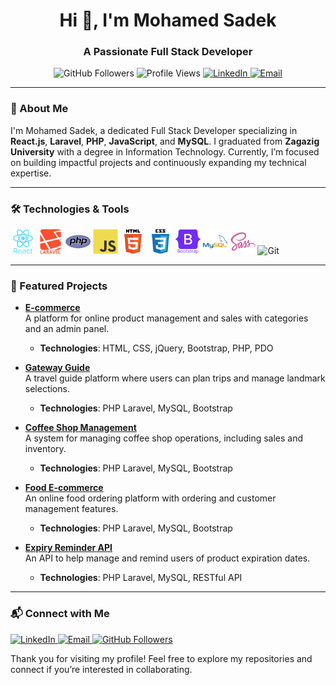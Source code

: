 <h1 align="center">Hi 👋, I'm Mohamed Sadek</h1>
<h3 align="center">A Passionate Full Stack Developer</h3>

<p align="center">
  <img src="https://img.shields.io/github/followers/mohamed-r-1?label=Follow%20me&style=social" alt="GitHub Followers">
  <img src="https://visitor-badge.laobi.icu/badge?page_id=mohamed-r-1" alt="Profile Views">
  <a href="https://www.linkedin.com/in/mohamed-sadek1" target="_blank">
    <img src="https://img.shields.io/badge/LinkedIn-Connect-blue?logo=linkedin&logoColor=white" alt="LinkedIn">
  </a>
  <a href="mailto:mohamedsadekreyad@gmail.com" target="_blank">
    <img src="https://img.shields.io/badge/Email-Contact-red?logo=gmail&logoColor=white" alt="Email">
  </a>
</p>

---

### 🚀 About Me

I'm Mohamed Sadek, a dedicated Full Stack Developer specializing in **React.js**, **Laravel**, **PHP**, **JavaScript**, and **MySQL**. I graduated from **Zagazig University** with a degree in Information Technology. Currently, I’m focused on building impactful projects and continuously expanding my technical expertise.

---

### 🛠️ Technologies & Tools
<p align="left">
  <img src="https://raw.githubusercontent.com/devicons/devicon/master/icons/react/react-original-wordmark.svg" alt="React.js" width="40" height="40"/> 
  <img src="https://raw.githubusercontent.com/devicons/devicon/master/icons/laravel/laravel-plain-wordmark.svg" alt="Laravel" width="40" height="40"/> 
  <img src="https://raw.githubusercontent.com/devicons/devicon/master/icons/php/php-original.svg" alt="PHP" width="40" height="40"/> 
  <img src="https://raw.githubusercontent.com/devicons/devicon/master/icons/javascript/javascript-original.svg" alt="JavaScript" width="40" height="40"/> 
  <img src="https://raw.githubusercontent.com/devicons/devicon/master/icons/html5/html5-original-wordmark.svg" alt="HTML5" width="40" height="40"/> 
  <img src="https://raw.githubusercontent.com/devicons/devicon/master/icons/css3/css3-original-wordmark.svg" alt="CSS3" width="40" height="40"/> 
  <img src="https://raw.githubusercontent.com/devicons/devicon/master/icons/bootstrap/bootstrap-plain-wordmark.svg" alt="Bootstrap" width="40" height="40"/> 
  <img src="https://raw.githubusercontent.com/devicons/devicon/master/icons/mysql/mysql-original-wordmark.svg" alt="MySQL" width="40" height="40"/> 
  <img src="https://raw.githubusercontent.com/devicons/devicon/master/icons/sass/sass-original.svg" alt="SASS" width="40" height="40"/> 
  <img src="https://www.vectorlogo.zone/logos/git-scm/git-scm-icon.svg" alt="Git" width="40" height="40"/> 
</p>

---

### 📂 Featured Projects

- **[E-commerce](https://github.com/mohamed-r-1/Ecommerce.git)**  
  A platform for online product management and sales with categories and an admin panel.
  - **Technologies**: HTML, CSS, jQuery, Bootstrap, PHP, PDO

- **[Gateway Guide](https://github.com/mohamed-r-1/Gateaway-Guide.git)**  
  A travel guide platform where users can plan trips and manage landmark selections.
  - **Technologies**: PHP Laravel, MySQL, Bootstrap

- **[Coffee Shop Management](https://github.com/mohamed-r-1/Coffee-Shop.git)**  
  A system for managing coffee shop operations, including sales and inventory.
  - **Technologies**: PHP Laravel, MySQL, Bootstrap

- **[Food E-commerce](https://github.com/mohamed-r-1/Food-Ecommerce.git)**  
  An online food ordering platform with ordering and customer management features.
  - **Technologies**: PHP Laravel, MySQL, Bootstrap

- **[Expiry Reminder API](https://github.com/mohamed-r-1/Expiry-Reminder-Api.git)**  
  An API to help manage and remind users of product expiration dates.
  - **Technologies**: PHP Laravel, MySQL, RESTful API

---

### 📬 Connect with Me

<p align="left">
  <a href="https://www.linkedin.com/in/mohamed-sadek1" target="_blank">
    <img src="https://img.shields.io/badge/LinkedIn-Connect-blue?logo=linkedin&logoColor=white" alt="LinkedIn">
  </a>
  <a href="mailto:mohamedsadekreyad@gmail.com" target="_blank">
    <img src="https://img.shields.io/badge/Email-Contact-red?logo=gmail&logoColor=white" alt="Email">
  </a>
  <a href="https://github.com/mohamed-r-1" target="_blank">
    <img src="https://img.shields.io/github/followers/mohamed-r-1?label=Follow%20me&style=social" alt="GitHub Followers">
  </a>
</p>

Thank you for visiting my profile! Feel free to explore my repositories and connect if you’re interested in collaborating.
